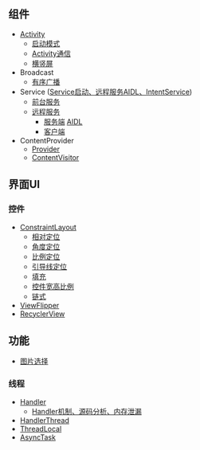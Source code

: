 ## 组件
- [Activity](https://blog.csdn.net/q1113225201/article/details/89059115)
    - [启动模式](https://github.com/q1113225201/Exercise/blob/master/app/src/main/java/com/sjl/exercise/module/activity/launchmode)
    - [Activity通信](https://github.com/q1113225201/Exercise/tree/master/app/src/main/java/com/sjl/exercise/module/activity/correspondence)
    - [横竖屏](https://github.com/q1113225201/Exercise/tree/master/app/src/main/java/com/sjl/exercise/module/activity/screen)
- Broadcast
    - [有序广播](https://github.com/q1113225201/Exercise/blob/master/app/src/main/java/com/sjl/exercise/module/broadcast/send/BroadcastSendOrderActivity.java)
- Service ([Service启动、远程服务AIDL、IntentService](https://blog.csdn.net/q1113225201/article/details/89339984))
    - [前台服务](https://github.com/q1113225201/Exercise/tree/master/app/src/main/java/com/sjl/exercise/module/service/foreground)
    - [远程服务](https://github.com/q1113225201/Exercise/tree/master/app/src/main/java/com/sjl/exercise/module/service/remote)
        - [服务端](https://github.com/q1113225201/Exercise/tree/master/app/src/main/java/com/sjl/exercise/module/service/remote/RemoteService.java)
        [AIDL](https://github.com/q1113225201/Exercise/blob/master/app/src/main/aidl/com/sjl/exercise)
        - [客户端](https://github.com/q1113225201/Exercise/tree/master/AIDLClient/src/main/java/com/sjl/aidlclient/MainActivity.java)
- ContentProvider
    - [Provider](https://github.com/q1113225201/Exercise/blob/master/app/src/main/java/com/sjl/exercise/module/ContentProvider/UserContentProvider.java)
    - [ContentVisitor](https://github.com/q1113225201/Exercise/blob/master/ContentVisitor/src/main/java/com/sjl/contentvisitor/MainActivity.java)
## 界面UI
### 控件
- [ConstraintLayout](https://blog.csdn.net/q1113225201/article/details/88777447)
    - [相对定位](https://github.com/q1113225201/Exercise/blob/master/app/src/main/res/layout/activity_constraint_layout_location.xml)
    - [角度定位](https://github.com/q1113225201/Exercise/blob/master/app/src/main/res/layout/activity_constraint_layout_circle.xml)
    - [比例定位](https://github.com/q1113225201/Exercise/blob/master/app/src/main/res/layout/activity_constrain_layout_bias.xml)
    - [引导线定位](https://github.com/q1113225201/Exercise/blob/master/app/src/main/res/layout/activity_constrain_layout_guide_line.xml)
    - [填充](https://github.com/q1113225201/Exercise/blob/master/app/src/main/res/layout/activity_constrain_layout_fill.xml)
    - [控件宽高比例](https://github.com/q1113225201/Exercise/blob/master/app/src/main/res/layout/activity_constrain_layout_ratio.xml)
    - [链式](https://github.com/q1113225201/Exercise/blob/master/app/src/main/res/layout/activity_constrain_layout_chain.xml)
- [ViewFlipper](https://github.com/q1113225201/Exercise/tree/master/app/src/main/java/com/sjl/exercise/ui/widget/ViewFlipper/ViewFlipperActivity.java)
- [RecyclerView](https://github.com/q1113225201/Exercise/tree/master/app/src/main/java/com/sjl/exercise/ui/widget/RecyclerView/RecyclerViewActivity.java)
## 功能
- [图片选择](https://github.com/q1113225201/Exercise/tree/master/app/src/main/java/com/sjl/exercise/function/picture)

### 线程
- [Handler](https://github.com/q1113225201/Exercise/blob/master/app/src/main/java/com/sjl/exercise/module/other/thread/handler/HandlerActivity.java)
    - [Handler机制、源码分析、内存泄漏](https://blog.csdn.net/q1113225201/article/details/89460947)
- [HandlerThread](https://github.com/q1113225201/Exercise/blob/master/app/src/main/java/com/sjl/exercise/module/other/thread/HandlerThread/HandlerThreadActivity.java)
- [ThreadLocal](https://blog.csdn.net/q1113225201/article/details/89500978)
- [AsyncTask](https://github.com/q1113225201/Exercise/blob/master/app/src/main/java/com/sjl/exercise/module/other/thread/AsyncTask/AsyncTaskActivity.java)





